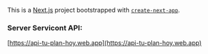 This is a [Next.js](https://nextjs.org/) project bootstrapped with [`create-next-app`](https://github.com/vercel/next.js/tree/canary/packages/create-next-app).

### Server Servicont API:
 [https://api-tu-plan-hoy.web.app](https://api-tu-plan-hoy.web.app)

